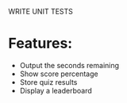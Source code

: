 WRITE UNIT TESTS

# Features:
 - Output the seconds remaining
 - Show score percentage
 - Store quiz results
 - Display a leaderboard
